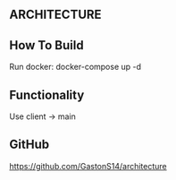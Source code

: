 ## ARCHITECTURE

## How To Build
Run docker:
docker-compose up -d

## Functionality
Use client -> main

## GitHub 
https://github.com/GastonS14/architecture

